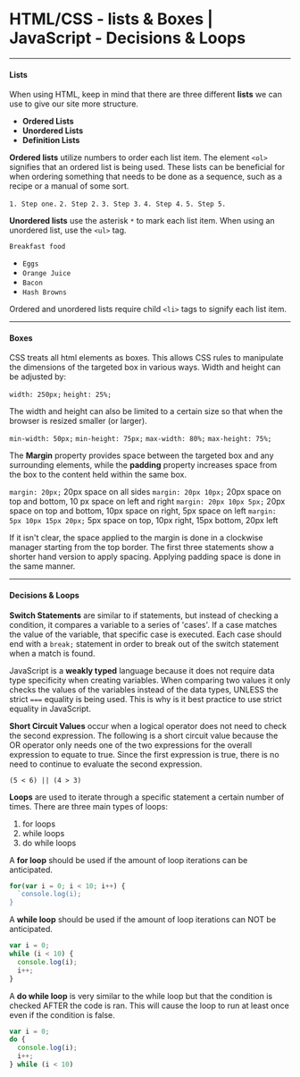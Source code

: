 # HTML/CSS - lists & Boxes | JavaScript - Decisions & Loops

---

#### Lists 

When using HTML, keep in mind that there are three different **lists** we can use to give our site more structure.
  
* **Ordered Lists**
* **Unordered Lists**
* **Definition Lists**

**Ordered lists** utilize numbers to order each list item. The element `<ol>` signifies that an ordered list is being used. These lists can be beneficial for when ordering something that needs to be done as a sequence, such as a recipe or a manual of some sort.

`1. Step one.`
`2. Step 2.`
`3. Step 3.`
`4. Step 4.`
`5. Step 5.`

**Unordered lists** use the asterisk `*` to mark each list item. When using an unordered list, use the `<ul>` tag.

`Breakfast food`

* `Eggs`
* `Orange Juice`
* `Bacon`
* `Hash Browns`

Ordered and unordered lists require child `<li>` tags to signify each list item.

---

#### Boxes

CSS treats all html elements as boxes. This allows CSS rules to manipulate the dimensions of the targeted box in various ways. Width and height can be adjusted by:

`width: 250px;`
`height: 25%;`

 The width and height can also be limited to a certain size so that when the browser is resized smaller (or larger).

 `min-width: 50px;`
 `min-height: 75px;`
 `max-width: 80%;`
 `max-height: 75%;`

 The **Margin** property provides space between the targeted box and any surrounding elements, while the **padding** property increases space from the box to the content held within the same box. 

 `margin: 20px;` 20px space on all sides
 `margin: 20px 10px;` 20px space on top and bottom, 10 px space on left and right
 `margin: 20px 10px 5px;` 20px space on top and bottom, 10px space on right, 5px space on left
 `margin: 5px 10px 15px 20px;` 5px space on top, 10px right, 15px bottom, 20px left

 If it isn't clear, the space applied to the margin is done in a clockwise manager starting from the top border. The first three statements show a shorter hand version to apply spacing. Applying padding space is done in the same manner.

 ---

#### Decisions & Loops

**Switch Statements** are similar to if statements, but instead of checking a condition, it compares a variable to a series of 'cases'. If a case matches the value of the variable, that specific case is executed. Each case should end with a `break;` statement in order to break out of the switch statement when a match is found. 

JavaScript is a **weakly typed** language because it does not require data type specificity when creating variables. When comparing two values it only checks the values of the variables instead of the data types, UNLESS the strict `===` equality is being used. This is why is it best practice to use strict equality in JavaScript.

**Short Circuit Values** occur when a logical operator does not need to check the second expression. The following is a short circuit value because the OR operator only needs one of the two expressions for the overall expression to equate to true. Since the first expression is true, there is no need to continue to evaluate the second expression.

`(5 < 6) || (4 > 3)`

**Loops** are used to iterate through a specific statement a certain number of times. There are three main types of loops:

1. for loops
2. while loops
3. do while loops

A **for loop** should be used if the amount of loop iterations can be anticipated.

```javascript
for(var i = 0; i < 10; i++) {
  `console.log(i);
}
```

A **while loop** should be used if the amount of loop iterations can NOT be anticipated.

```javascript
var i = 0;
while (i < 10) {
  console.log(i);
  i++;
}
```

A **do while loop** is very similar to the while loop but that the condition is checked AFTER the code is ran. This will cause the loop to run at least once even if the condition is false.

```javascript
var i = 0;
do {
  console.log(i);
  i++;
} while (i < 10)
```

